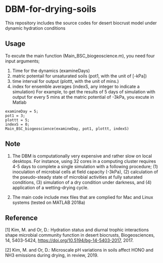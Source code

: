 # DBM-for-drying-soils
This repository includes the source codes for desert biocrust model under dynamic hydration conditions 

## Usage


To excute the main function (Main_BSC_biogeoscience.m), you need four input arguments;
1. Time for the dynamics (examineDays)
2. matric potentail for unsaturated soils (pot1, with the unit of [-kPa])
3. time interval for output (plottt, with the unit of mins.)
4. index for ensemble averages (indexS, any integer to indicate a simulation)
For example, to get the results of 5 days of simulation with output for every 5 mins at the matric potential of -3kPa, you excute in Matlab

~~~~~~~~~~~~~{.m}
examineDay = 5; 
pot1 = 3;
plottt = 5; 
indexS = 0;
Main_BSC_biogeoscience(examineDay, pot1, plottt, indexS)
~~~~~~~~~~~~~

## Note

1. The DBM is computationally very expensive and rather slow on local desktops. For instance, using 32 cores in a computing cluster requires 4-5 days to complete a single simulation with a following procedure; (1) inoculation of microbial cells at field capacity (-3kPa), (2) calculation of the pseudo-steady state of microbial activities at fully saturated conditions, (3) simulation of a dry condition under darkness, and (4) application of a wetting-drying cycle.

2. The main code include mex files that are complied for Mac and Linux systems (tested on MATLAB 2018a)


## Reference

[1] Kim, M. and Or, D.: Hydration status and diurnal trophic interactions shape microbial community function in desert biocrusts, Biogeosciences, 14, 5403-5424, https://doi.org/10.5194/bg-14-5403-2017, 2017.

[2] Kim, M. and Or, D.: Microscale pH variations in soils affect HONO and NH3 emissions during drying, in review, 2019.

